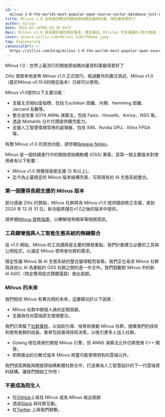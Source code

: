 ```yaml
---
id: >-
  milvus-1-0-the-worlds-most-popular-open-source-vector-database-just-got-better.md
title: Milvus 1.0 全球最受歡迎的開放原始碼向量資料庫，現在變得更好了
author: milvus
date: 2021-03-10T06:58:36.647Z
desc: Milvus v1.0 是長期支援的穩定版本，現已推出。Milvlus 可支援圖片/影片搜尋、聊天機器人以及更多 AI 應用程式。
cover: assets.zilliz.com/Milvus_510cf50aee.jpeg
tag: Engineering
canonicalUrl: >-
  https://zilliz.com/blog/milvus-1-0-the-worlds-most-popular-open-source-vector-database-just-got-better
---
```

<custom-h1>Milvus 1.0：世界上最流行的開放原始碼向量資料庫變得更好了</custom-h1><p>Zilliz 很榮幸地宣佈 Milvus v1.0 正式發行。經過數月的廣泛測試，Milvus v1.0（基於Milvus v0.10.6的穩定版本）已經可以使用。</p>
<p>Milvus v1.0提供以下主要功能：</p>
<ul>
<li>支援主流相似度指標，包括 Euclidean 距離、內積、Hamming 距離、Jaccard 系數等。</li>
<li>整合並改善 SOTA ANNs 演算法，包括 Faiss、Hnswlib、Annoy、NSG 等。</li>
<li>透過 Mishards 分片代理提供擴充能力。</li>
<li>支援人工智慧情境常用的處理器，包括 X86、Nvidia GPU、Xilinx FPGA 等。</li>
</ul>
<p>有關 Milvus v1.0 的其他功能，請參閱<a href="https://www.milvus.io/docs/v1.0.0/release_notes.md">Release Notes</a>。</p>
<p>Milvus 是一個持續進行中的開放原始碼軟體 (OSS) 專案。其第一個主要版本對使用者有以下影響：</p>
<ul>
<li>Milvus v1.0 將獲得長期支援 (3 年以上)。</li>
<li>迄今為止最穩定的 Milvus 版本結構完善，可與現有的 AI 生態系統整合。</li>
</ul>
<h3 id="The-first-version-of-Milvus-with-long-term-support" class="common-anchor-header">第一個獲得長期支援的 Milvus 版本</h3><p>部分感謝 Zilliz 的贊助，Milvus 社群將為 Milvus v1.0 提供錯誤修正支援，直到 2024 年 12 月 31 日。新功能將僅在v1.0之後的版本中提供。</p>
<p>請參閱<a href="https://milvus.io/docs/v1.0.0/milvus_release_guideline.md">Milvus 發佈指南</a>，以瞭解發佈頻率等相關資訊。</p>
<h3 id="Toolchain-enhancements-and-seamless-AI-ecosystem-integration" class="common-anchor-header">工具鏈增強與人工智能生態系統的無縫整合</h3><p>從 v1.0 開始，Milvus 的工具鏈將是主要的開發重點。我們計劃建立必要的工具與公用程式，以滿足 Milvus 使用者社群的需求。</p>
<p>穩定性讓 Milvus 與 AI 生態系統的整合變得輕而易舉。我們正在尋求 Milvus 社群與其他以 AI 為重點的 OSS 社群之間的進一步合作。我們鼓勵對 Milvus 中的新 AI ASIC（特定應用程式積體電路）做出貢獻。</p>
<h3 id="The-future-of-Milvus" class="common-anchor-header">Milvus 的未來</h3><p>我們相信 Milvus 有著光明的未來，這要歸功於以下因素：</p>
<ul>
<li>Milvus 社群中開發人員的定期貢獻。</li>
<li>支援與任何雲端原生環境整合。</li>
</ul>
<p>我們已草擬了<a href="https://milvus.io/docs/v1.0.0/milvus_community_charters.md">社群章程</a>，以協助引導、培育和推動 Milvus 社群，隨著我們的技術和使用者群的成長。憲章包括幾項技術決策，以吸引更多人加入社群。</p>
<ul>
<li>Golang 現在將用於開發 Milvus 引擎，但 ANNS 演算法元件仍將使用 C++ 開發。</li>
<li>即將推出的分散式版本 Milvus 將盡可能使用現有的雲端元件。</li>
</ul>
<p>我們很高興能與開放原始碼軟體社群合作，打造專為人工智慧設計的下一代雲端資料結構。讓我們開始工作吧！</p>
<h3 id="Don’t-be-a-stranger" class="common-anchor-header">不要成為陌生人</h3><ul>
<li>在<a href="https://github.com/milvus-io/milvus/">GitHub</a>上尋找 Milvus 或為 Milvus 做出貢獻</li>
<li>透過<a href="https://join.slack.com/t/milvusio/shared_invite/zt-e0u4qu3k-bI2GDNys3ZqX1YCJ9OM~GQ">Slack</a> 與社群互動。</li>
<li>在<a href="https://twitter.com/milvusio">Twitter</a> 上與我們聯繫。</li>
</ul>

